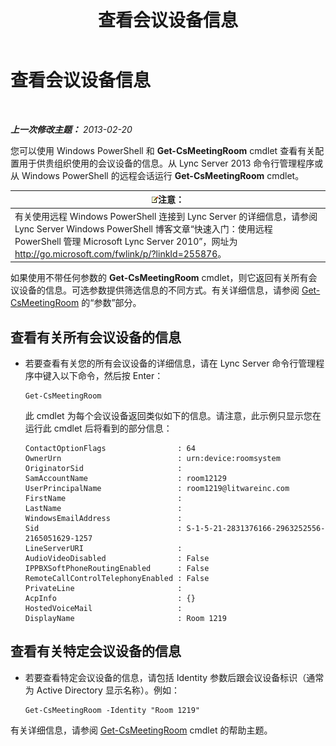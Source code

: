 ﻿---
title: 查看会议设备信息
TOCTitle: 查看会议设备信息
ms:assetid: 838bdbf8-8b68-4eb6-8fa3-45bfd5b0b1cd
ms:mtpsurl: https://technet.microsoft.com/zh-cn/library/JJ994043(v=OCS.15)
ms:contentKeyID: 52061062
ms.date: 05/19/2016
mtps_version: v=OCS.15
ms.translationtype: HT
---

# 查看会议设备信息

 

_**上一次修改主题：** 2013-02-20_

您可以使用 Windows PowerShell 和 **Get-CsMeetingRoom** cmdlet 查看有关配置用于供贵组织使用的会议设备的信息。从 Lync Server 2013 命令行管理程序或从 Windows PowerShell 的远程会话运行 **Get-CsMeetingRoom** cmdlet。

<table>
<thead>
<tr class="header">
<th><img src="images/Dn783119.note(OCS.15).gif" title="note" alt="note" />注意：</th>
</tr>
</thead>
<tbody>
<tr class="odd">
<td>有关使用远程 Windows PowerShell 连接到 Lync Server 的详细信息，请参阅 Lync Server Windows PowerShell 博客文章“快速入门：使用远程 PowerShell 管理 Microsoft Lync Server 2010”，网址为 <a href="http://go.microsoft.com/fwlink/p/?linkid=255876">http://go.microsoft.com/fwlink/p/?linkId=255876</a>。</td>
</tr>
</tbody>
</table>


如果使用不带任何参数的 **Get-CsMeetingRoom** cmdlet，则它返回有关所有会议设备的信息。可选参数提供筛选信息的不同方式。有关详细信息，请参阅 [Get-CsMeetingRoom](get-csmeetingroom.md) 的“参数”部分。


## 查看有关所有会议设备的信息

  - 若要查看有关您的所有会议设备的详细信息，请在 Lync Server 命令行管理程序中键入以下命令，然后按 Enter：
    
        Get-CsMeetingRoom
    
    此 cmdlet 为每个会议设备返回类似如下的信息。请注意，此示例只显示您在运行此 cmdlet 后将看到的部分信息：
    
        ContactOptionFlags                : 64
        OwnerUrn                          : urn:device:roomsystem
        OriginatorSid                     :
        SamAccountName                    : room12129
        UserPrincipalName                 : room1219@litwareinc.com
        FirstName                         : 
        LastName                          :
        WindowsEmailAddress               :
        Sid                               : S-1-5-21-2831376166-2963252556-2165051629-1257
        LineServerURI                     :
        AudioVideoDisabled                : False
        IPPBXSoftPhoneRoutingEnabled      : False
        RemoteCallControlTelephonyEnabled : False
        PrivateLine                       :
        AcpInfo                           : {}
        HostedVoiceMail                   :
        DisplayName                       : Room 1219

## 查看有关特定会议设备的信息

  - 若要查看特定会议设备的信息，请包括 Identity 参数后跟会议设备标识（通常为 Active Directory 显示名称）。例如：
    
        Get-CsMeetingRoom -Identity "Room 1219"

有关详细信息，请参阅 [Get-CsMeetingRoom](get-csmeetingroom.md) cmdlet 的帮助主题。

